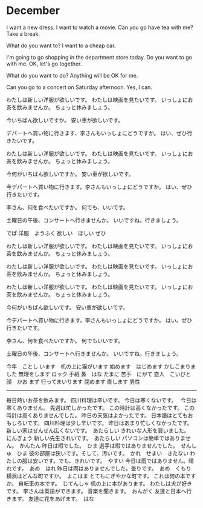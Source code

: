 # December

I want a new dress.
I want to watch a movie.
Can you go have tea with me?
Take a break.

What do you want to?
I want to a cheap car.

I'm going to go shopping in the department store today. Do you want to go with me.
OK, let's go together.

What do you want to do?
Anything will be OK for me.

Can you go to a concert on Saturday afternoon.
Yes, I can.

わたしは新しい洋服が欲しいです。
わたしは映画を見たいです。
いっしょにお茶を飲みませんか。
ちょっと休みましょう。

今いちばん欲しいですか。
安い車が欲しいです。

デパートへ買い物に行きます、李さんもいっしょにどうですか。
はい、ぜひ行きたいです。

わたしは新しい洋服が欲しいです。
わたしは映画を見たいです。
いっしょにお茶を飲みませんか。
ちょっと休みましょう。

今何がいちばん欲しいですか。
安い車が欲しいです。

今デパートへ買い物に行きます。李さんもいっしょにどうですか。
はい、ぜひ行きたいです。

李さん、何を食べたいですか。
何でも、いいです。

土曜日の午後、コンサートへ行きませんか。
いいですね。行きましょう。

でぱ
洋服　ようふく
欲しい　ほしい
ぜひ

わたしは新しい洋服が欲しいです。
わたしは映画を見たいです。
いっしょにお茶を飲みませんか。
ちょっと休みましょう。

わたしは新しい洋服が欲しいです。
わたしは映画を見たいです。
いっしょにお茶を飲みませんか。
ちょっと休みましょう。

わたしは新しい洋服が欲しいです。
わたしは映画を見たいです。
いっしょにお茶を飲みませんか。
ちょっと休みましょう。

今何がいちばん欲しいです。
安い車が欲しいです。

今デパートへ買い物に行きます。李さんもいっしょにどうですか。
はい。ぜひ行きたいです。

李さん、何を食べたいですか。
何でもいいです。

土曜日の午後、コンサートへ行きませんか。
いいですね。行きましょう。

今年　ことし
います　机の上に猫がいます
始めます　はじめます
かしこまりました
無理をします
ロック
手紙
鼻　はな
たまに
苦手　にがて
恋人　こいびと
顔　かお
まず
行ってまいります
閉めます
直します
男性

---

毎日熱いお茶を飲みます。
四川料理は辛いです。
今日は寒くないです。　
今日は寒くありません。
先週は忙しかったです。
この時計は高くなかったです。
この時計は高くありませんでした。
昨日の天気はよかったです。
日本語はとてもおもしろいです。
四川料理は少し辛いです。
昨日はあまり忙しくなかったです。
新しい家はぜんぜん広くないです。　あたらしい
きれいな人形を買いました。　にんぎょう
新しい先生きれいです。　あたらしい
パソコンは簡単ではありません。　かんたん
昨日は暇でした。　ひま
選手は暇ではありませんでした。　せんしゅ　ひま
彼の部屋は狭いです。そして、汚いです。　かれ　せまい　きたない
わたしの服は安いです。でも、きれいです。　やすい
今日は雨ではありません。晴れです。　あめ　はれ
昨日は雨はありませんでした。曇りです。　あめ　くもり
横浜はどんな町ですか。　よこはま
とてもにぎやかな町です。
これは何の本ですか。
自転車の本です。　じてんしゃ
机の上に本があります。
わたしは犬が好きです。
李さんは英語ができます。
音楽を聞きます。　おんがく
友達と日本へ行きます。
友達に花をあげます。　はな
